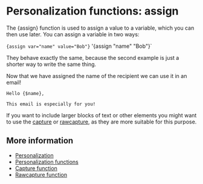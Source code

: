 # Personalization functions: assign

The {assign} function is used to assign a value to a variable, which 
you can then use later. You can assign a variable in two ways:

`{assign var="name" value="Bob"}`
'{assign "name" "Bob"}`

They behave exactly the same, because the second example is just a shorter 
way to write the same thing.

Now that we have assigned the name of the recipient we can use it in an 
email!

    Hello {$name},
    
    This email is especially for you!
    
If you want to include larger blocks of text or other elements you might 
want to use the [capture](./personalization-functions-capture) or 
[rawcapture](./personalization-functions), as they are more suitable for 
this purpose.
     
## More information

* [Personalization](./personalization)
* [Personalization functions](./personalization-functions)
* [Capture function](./personalization-functions-capture)
* [Rawcapture function](./personalization-functions-rawcapture)
